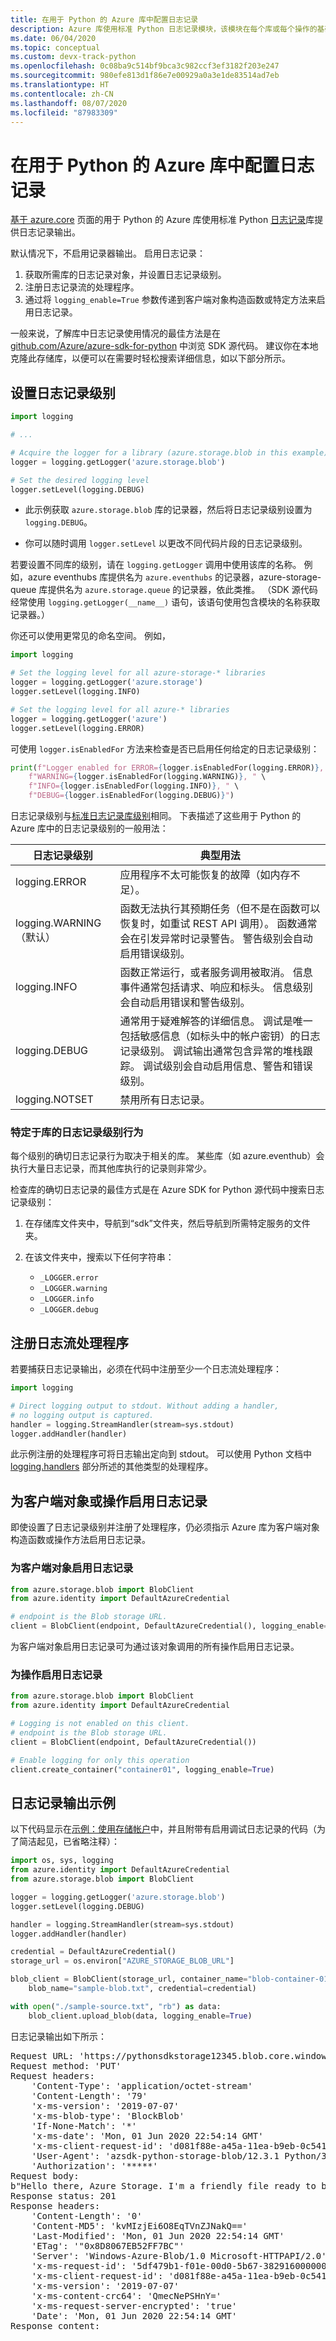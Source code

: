 ```yaml
---
title: 在用于 Python 的 Azure 库中配置日志记录
description: Azure 库使用标准 Python 日志记录模块，该模块在每个库或每个操作的基础上进行配置。
ms.date: 06/04/2020
ms.topic: conceptual
ms.custom: devx-track-python
ms.openlocfilehash: 0c08ba9c514bf9bca3c982ccf3ef3182f203e247
ms.sourcegitcommit: 980efe813d1f86e7e00929a0a3e1de83514ad7eb
ms.translationtype: HT
ms.contentlocale: zh-CN
ms.lasthandoff: 08/07/2020
ms.locfileid: "87983309"
---
```

# <a name="configure-logging-in-the-azure-libraries-for-python"></a>在用于 Python 的 Azure 库中配置日志记录

[基于 azure.core](azure-sdk-library-package-index.md#libraries-using-azurecore) 页面的用于 Python 的 Azure 库使用标准 Python [日志记录](https://docs.python.org/3/library/logging.html)库提供日志记录输出。

默认情况下，不启用记录器输出。 启用日志记录：

1. 获取所需库的日志记录对象，并设置日志记录级别。
1. 注册日志记录流的处理程序。
1. 通过将 `logging_enable=True` 参数传递到客户端对象构造函数或特定方法来启用日志记录。

一般来说，了解库中日志记录使用情况的最佳方法是在 [github.com/Azure/azure-sdk-for-python](https://github.com/Azure/azure-sdk-for-python) 中浏览 SDK 源代码。 建议你在本地克隆此存储库，以便可以在需要时轻松搜索详细信息，如以下部分所示。

## <a name="set-logging-levels"></a>设置日志记录级别

```python
import logging

# ...

# Acquire the logger for a library (azure.storage.blob in this example)
logger = logging.getLogger('azure.storage.blob')

# Set the desired logging level
logger.setLevel(logging.DEBUG)
```

- 此示例获取 `azure.storage.blob` 库的记录器，然后将日志记录级别设置为 `logging.DEBUG`。

- 你可以随时调用 `logger.setLevel` 以更改不同代码片段的日志记录级别。

若要设置不同库的级别，请在 `logging.getLogger` 调用中使用该库的名称。 例如，azure eventhubs 库提供名为 `azure.eventhubs` 的记录器，azure-storage-queue 库提供名为 `azure.storage.queue` 的记录器，依此类推。 （SDK 源代码经常使用 `logging.getLogger(__name__)` 语句，该语句使用包含模块的名称获取记录器。）

你还可以使用更常见的命名空间。 例如，

```python
import logging

# Set the logging level for all azure-storage-* libraries
logger = logging.getLogger('azure.storage')
logger.setLevel(logging.INFO)

# Set the logging level for all azure-* libraries
logger = logging.getLogger('azure')
logger.setLevel(logging.ERROR)
```

可使用 `logger.isEnabledFor` 方法来检查是否已启用任何给定的日志记录级别：

```python
print(f"Logger enabled for ERROR={logger.isEnabledFor(logging.ERROR)}, " \
    f"WARNING={logger.isEnabledFor(logging.WARNING)}, " \
    f"INFO={logger.isEnabledFor(logging.INFO)}, " \
    f"DEBUG={logger.isEnabledFor(logging.DEBUG)}")
```

日志记录级别与[标准日志记录库级别](https://docs.python.org/3/library/logging.html#levels)相同。 下表描述了这些用于 Python 的 Azure 库中的日志记录级别的一般用法：

| 日志记录级别             | 典型用法 |
| ---                       | ---         |
| logging.ERROR             | 应用程序不太可能恢复的故障（如内存不足）。 |
| logging.WARNING（默认） | 函数无法执行其预期任务（但不是在函数可以恢复时，如重试 REST API 调用）。 函数通常会在引发异常时记录警告。 警告级别会自动启用错误级别。 |
| logging.INFO              | 函数正常运行，或者服务调用被取消。 信息事件通常包括请求、响应和标头。 信息级别会自动启用错误和警告级别。 |
| logging.DEBUG             | 通常用于疑难解答的详细信息。 调试是唯一包括敏感信息（如标头中的帐户密钥）的日志记录级别。 调试输出通常包含异常的堆栈跟踪。 调试级别会自动启用信息、警告和错误级别。 |
| logging.NOTSET            | 禁用所有日志记录。 |

### <a name="library-specific-logging-level-behavior"></a>特定于库的日志记录级别行为

每个级别的确切日志记录行为取决于相关的库。 某些库（如 azure.eventhub）会执行大量日志记录，而其他库执行的记录则非常少。

检查库的确切日志记录的最佳方式是在 Azure SDK for Python 源代码中搜索日志记录级别：

1. 在存储库文件夹中，导航到“sdk”文件夹，然后导航到所需特定服务的文件夹。

1. 在该文件夹中，搜索以下任何字符串：

    - `_LOGGER.error`
    - `_LOGGER.warning`
    - `_LOGGER.info`
    - `_LOGGER.debug`

## <a name="register-a-log-stream-handler"></a>注册日志流处理程序

若要捕获日志记录输出，必须在代码中注册至少一个日志流处理程序：

```python
import logging

# Direct logging output to stdout. Without adding a handler,
# no logging output is captured.
handler = logging.StreamHandler(stream=sys.stdout)
logger.addHandler(handler)
```

此示例注册的处理程序可将日志输出定向到 stdout。 可以使用 Python 文档中 [logging.handlers](https://docs.python.org/3/library/logging.handlers.html) 部分所述的其他类型的处理程序。

## <a name="enable-logging-for-a-client-object-or-operation"></a>为客户端对象或操作启用日志记录

即使设置了日志记录级别并注册了处理程序，仍必须指示 Azure 库为客户端对象构造函数或操作方法启用日志记录。

### <a name="enable-logging-for-a-client-object"></a>为客户端对象启用日志记录

```python
from azure.storage.blob import BlobClient
from azure.identity import DefaultAzureCredential

# endpoint is the Blob storage URL.
client = BlobClient(endpoint, DefaultAzureCredential(), logging_enable=True)
```

为客户端对象启用日志记录可为通过该对象调用的所有操作启用日志记录。

### <a name="enable-logging-for-an-operation"></a>为操作启用日志记录

```python
from azure.storage.blob import BlobClient
from azure.identity import DefaultAzureCredential

# Logging is not enabled on this client.
# endpoint is the Blob storage URL.
client = BlobClient(endpoint, DefaultAzureCredential())

# Enable logging for only this operation
client.create_container("container01", logging_enable=True)
```

## <a name="example-logging-output"></a>日志记录输出示例

以下代码显示在[示例：使用存储帐户](azure-sdk-example-storage-use.md)中，并且附带有启用调试日志记录的代码（为了简洁起见，已省略注释）：

```python
import os, sys, logging
from azure.identity import DefaultAzureCredential
from azure.storage.blob import BlobClient

logger = logging.getLogger('azure.storage.blob')
logger.setLevel(logging.DEBUG)

handler = logging.StreamHandler(stream=sys.stdout)
logger.addHandler(handler)

credential = DefaultAzureCredential()
storage_url = os.environ["AZURE_STORAGE_BLOB_URL"]

blob_client = BlobClient(storage_url, container_name="blob-container-01",
    blob_name="sample-blob.txt", credential=credential)

with open("./sample-source.txt", "rb") as data:
    blob_client.upload_blob(data, logging_enable=True)
```

日志记录输出如下所示：

<pre>
Request URL: 'https://pythonsdkstorage12345.blob.core.windows.net/blob-container-01/sample-blob.txt'
Request method: 'PUT'
Request headers:
    'Content-Type': 'application/octet-stream'
    'Content-Length': '79'
    'x-ms-version': '2019-07-07'
    'x-ms-blob-type': 'BlockBlob'
    'If-None-Match': '*'
    'x-ms-date': 'Mon, 01 Jun 2020 22:54:14 GMT'
    'x-ms-client-request-id': 'd081f88e-a45a-11ea-b9eb-0c5415dfd03a'
    'User-Agent': 'azsdk-python-storage-blob/12.3.1 Python/3.8.3 (Windows-10-10.0.18362-SP0)'
    'Authorization': '*****'
Request body:
b"Hello there, Azure Storage. I'm a friendly file ready to be stored in a blob.\r\n"
Response status: 201
Response headers:
    'Content-Length': '0'
    'Content-MD5': 'kvMIzjEi6O8EqTVnZJNakQ=='
    'Last-Modified': 'Mon, 01 Jun 2020 22:54:14 GMT'
    'ETag': '"0x8D8067EB52FF7BC"'
    'Server': 'Windows-Azure-Blob/1.0 Microsoft-HTTPAPI/2.0'
    'x-ms-request-id': '5df479b1-f01e-00d0-5b67-382916000000'
    'x-ms-client-request-id': 'd081f88e-a45a-11ea-b9eb-0c5415dfd03a'
    'x-ms-version': '2019-07-07'
    'x-ms-content-crc64': 'QmecNePSHnY='
    'x-ms-request-server-encrypted': 'true'
    'Date': 'Mon, 01 Jun 2020 22:54:14 GMT'
Response content:
</pre>
